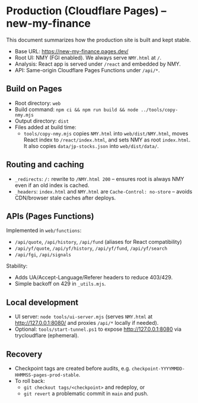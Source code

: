 # Production (Cloudflare Pages) – new-my-finance

This document summarizes how the production site is built and kept stable.

- Base URL: https://new-my-finance.pages.dev/
- Root UI: NMY (FGI enabled). We always serve `NMY.html` at `/`.
- Analysis: React app is served under `/react` and embedded by NMY.
- API: Same-origin Cloudflare Pages Functions under `/api/*`.

## Build on Pages

- Root directory: `web`
- Build command: `npm ci && npm run build && node ../tools/copy-nmy.mjs`
- Output directory: `dist`
- Files added at build time:
  - `tools/copy-nmy.mjs` copies `NMY.html` into `web/dist/NMY.html`, moves React index to `/react/index.html`, and sets NMY as root `index.html`. It also copies `data/jp-stocks.json` into `web/dist/data/`.

## Routing and caching

- `_redirects`: `/:` rewrite to `/NMY.html 200` – ensures root is always NMY even if an old index is cached.
- `_headers`: `index.html` and `NMY.html` are `Cache-Control: no-store` – avoids CDN/browser stale caches after deploys.

## APIs (Pages Functions)

Implemented in `web/functions`:

- `/api/quote`, `/api/history`, `/api/fund` (aliases for React compatibility)
- `/api/yf/quote`, `/api/yf/history`, `/api/yf/fund`, `/api/yf/search`
- `/api/fgi`, `/api/signals`

Stability:
- Adds UA/Accept-Language/Referer headers to reduce 403/429.
- Simple backoff on 429 in `_utils.mjs`.

## Local development

- UI server: `node tools/ui-server.mjs` (serves `NMY.html` at http://127.0.0.1:8080/ and proxies `/api/*` locally if needed).
- Optional: `tools/start-tunnel.ps1` to expose http://127.0.0.1:8080 via trycloudflare (ephemeral).

## Recovery

- Checkpoint tags are created before audits, e.g. `checkpoint-YYYYMMDD-HHMMSS-pages-prod-stable`.
- To roll back:
  - `git checkout tags/<checkpoint>` and redeploy, or
  - `git revert` a problematic commit in `main` and push.

